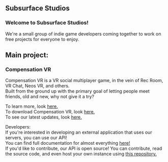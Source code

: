 ## Subsurface Studios

<!--

**Here are some ideas to get you started:**

🙋‍♀️ A short introduction - what is your organization all about?
🌈 Contribution guidelines - how can the community get involved?
👩‍💻 Useful resources - where can the community find your docs? Is there anything else the community should know?
🍿 Fun facts - what does your team eat for breakfast?
🧙 Remember, you can do mighty things with the power of [Markdown](https://docs.github.com/github/writing-on-github/getting-started-with-writing-and-formatting-on-github/basic-writing-and-formatting-syntax)
-->

### Welcome to Subsurface Studios!
We're a small group of indie game developers coming together to work on free projects for everyone to enjoy.  
  
## Main project:

### Compensation VR
Compensation VR is a VR social multiplayer game, in the vein of Rec Room, VR Chat, Neos VR, and others.  
Built from the ground up with the primary goal of letting people meet friends, old and new, why not give it a try?  
  
To learn more, look [here.](https://compensationvr.tk)  
To download Compensation VR, look [here.](https://compensationvr.tk/download)  
To see our latest updates, look [here.](https://compensationvr.tk/patch-notes)  
  
Developers:  
If you're interested in developing an external application that uses our servers, you can use our API!  
You can find full documentation for almost everything [here!](https://documenter.getpostman.com/view/19193793/UVXkoaij)  
If you'd like to contribute, our API is open source! You can contribute, read the source code, and even host your own instance using [this repository.](https://github.com/bubby932/VigorXRAPI)
